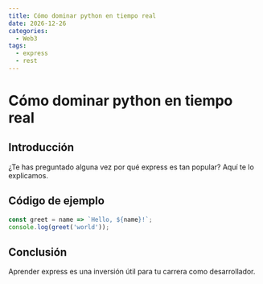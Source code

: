 ```yaml
---
title: Cómo dominar python en tiempo real
date: 2026-12-26
categories:
  - Web3
tags:
  - express
  - rest
---
```


# Cómo dominar python en tiempo real

## Introducción

¿Te has preguntado alguna vez por qué express es tan popular? Aquí te lo explicamos.

## Código de ejemplo

```javascript
const greet = name => `Hello, ${name}!`;
console.log(greet('world'));
```

## Conclusión

Aprender express es una inversión útil para tu carrera como desarrollador.